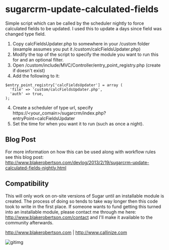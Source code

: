 sugarcrm-update-calculated-fields
=================================

Simple script which can be called by the scheduler nightly to force calculated fields to be updated.
I used this to update a days since field was changed type field.


1. Copy calcFieldsUpdater.php to somewhere in your /custom folder (example assumes you put it /custom/calcFieldsUpdater.php)
2. Modify the top of the script to specify the module you want to run this for and an optional filter.
3. Open /custom/include/MVC/Controller/entry_point_registry.php (create if doesn't exist)
4. Add the following to it:
  ```
  $entry_point_registry['calcFieldsUpdater'] = array (
    'file' => 'custom/calcFieldsUpdater.php',
    'auth' => true,
  );
  ```
  
4. Create a scheduler of type url, specify https://<your_comain>/sugarcrm/index.php?entryPoint=calcFieldsUpdater
5. Set the time for when you want it to run (such as once a night).

## Blog Post
For more information on how this can be used along with workflow rules see this blog post:
<http://www.blakerobertson.com/devlog/2013/2/19/sugarcrm-update-calculated-fields-nightly.html>

## Compatibility
This will only work on on-site versions of Sugar until an installable module is created.  The process of doing so tends to 
take way longer then this code took to write in the first place.  If someone wants to fund getting this turned into an installable module, please contact me through me here: <http://www.blakerobertson.com/contact> and I'll make it available to the community afterwards.  

<http://www.blakerobertson.com> | <http://www.callinize.com>

![gitimg](https://gitimg.com/blak3r/sugarcrm-update-calculated-fields/README/track)
